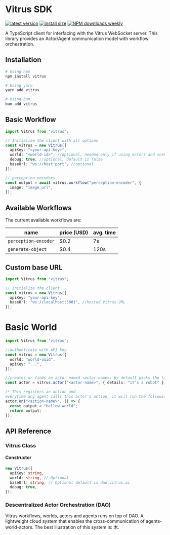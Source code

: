 # Vitrus SDK
[![latest version](https://badgen.net/npm/v/vitrus?label=latest)](https://www.npmjs.com/package/vitrus)
[![install size](https://badgen.net/packagephobia/install/vitrus?label=npm+install)](https://packagephobia.now.sh/result?p=vitrus)
[![NPM downloads weekly](https://badgen.net/npm/dw/vitrus?label=npm+downloads&color=purple)](https://www.npmjs.com/package/vitrus)

A TypeScript client for interfacing with the Vitrus WebSocket server. This library provides an Actor/Agent communication model with workflow orchestration.

## Installation

```bash
# Using npm
npm install vitrus

# Using yarn
yarn add vitrus

# Using bun
bun add vitrus
```

## Basic Workflow

```typescript
import Vitrus from "vitrus";

// Initialize the client with all options
const vitrus = new Vitrus({
  apiKey: "<your-api-key>",
  world: "<world-id>", //optional, needed only if using actors and scenes
  debug: true, //optional, default is false
  baseUrl: "ws://host:port", //optional
});

// perception encoders
const output = await vitrus.workflow("perception-encoder", {
  image: "image_url",
});
```

## Available Workflows

The current available workflows are:

| name                 | price (USD) | avg. time |
| -------------------- | ----------- | --------- |
| `perception-encoder` | $0.2        | 7s        |
| `generate-object`    | $0.4        | 120s      |

## Custom base URL

```typescript
import Vitrus from "vitrus";

// Initialize the client
const vitrus = new Vitrus({
  apiKey: "your-api-key",
  baseUrl: "ws://localhost:3001", //hosted Vitrus URL
});
```

# Basic World

```ts
import Vitrus from "vitrus";

//authenticate with API key
const vitrus = new Vitrus({
  world: "world-uuid",
  apiKey: "...",
});

//creates or finds an actor named <actor-name>; by default picks the last one
const actor = vitrus.actor("<actor-name>", { details: "it's a robot" });

/* This registers an action and
everytime any agent calls this actor's action, it will run the following*/
actor.on("<action-name>", () => {
  const output = "hellow world";
  return output;
});
```

## API Reference

### Vitrus Class

#### Constructor

```typescript
new Vitrus({
  apiKey: string,
  world: string, // Optional
  baseUrl: string, // Optional default is dao.vitrus.ai
  debug: true,
});
```
### Descentralized Actor Orchestration (DAO)
Vitrus workflows, worlds, actors and agents runs on top of DAO. A lightweight cloud system that enables the cross-communication of agents-world-actors. The best illustration of this system is: 木.

